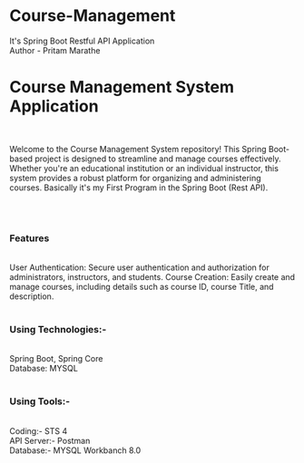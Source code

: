 # Course-Management
It's Spring Boot Restful API Application
<br>
Author - Pritam Marathe
<h1> Course Management System Application</h1>
<br>
<p>
  Welcome to the Course Management System repository! This Spring Boot-based project is designed to streamline and manage courses effectively. 
Whether you're an educational institution or an individual instructor, this system provides a robust platform for organizing and administering courses. 
Basically it's my First Program in the Spring Boot (Rest API).</p>
<br>
<br>

<h3>Features</h3>
<br>
User Authentication: Secure user authentication and authorization for administrators, instructors, and students.
Course Creation: Easily create and manage courses, including details such as course ID, course Title, and description.
<br>
<br>

<h3>Using Technologies:- </h3>
<br>
Spring Boot, Spring Core
<br>
Database: MYSQL
<br>
<br>

<h3>Using Tools:-</h3>
<br>
Coding:- STS 4
<br>
API Server:- Postman
<br>
Database:- MYSQL Workbanch 8.0
